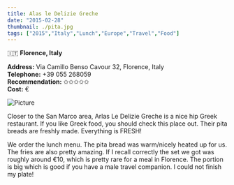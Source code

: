 ```yaml
---
title: Alas le Delizie Greche
date: "2015-02-28"
thumbnail: ./pita.jpg
tags: ["2015","Italy","Lunch","Europe","Travel","Food"]
---
```

🇮🇹 **Florence, Italy**

**Address:** Via Camillo Benso Cavour 32, Florence, Italy  
**Telephone:** +39 055 268059  
**Recommendation:** ✩✩✩✩✩  
**Cost:** €

![Picture](https://hola-yolo.weebly.com/uploads/4/8/2/0/48209285/5366070_orig.jpg)

Closer to the San Marco area, Arlas Le Delizie Greche is a nice hip Greek restaurant. If you like Greek food, you should check this place out. Their pita breads are freshly made. Everything is FRESH!

We order the lunch menu. The pita bread was warm/nicely heated up for us. The fries are also pretty amazing. If I recall correctly the set we got was roughly around €10, which is pretty rare for a meal in Florence. The portion is big which is good if you have a male travel companion. I could not finish my plate!
